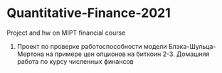 # Quantitative-Finance-2021
Project and hw on MIPT financial course

1. Проект по проверке работоспособности модели Блэка-Шульца-Мертона на примере цен опционов на биткоин
2-3. Домашняя работа по курсу численных финансов
